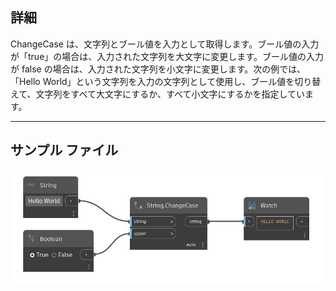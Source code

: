 ## 詳細
ChangeCase は、文字列とブール値を入力として取得します。ブール値の入力が「true」の場合は、入力された文字列を大文字に変更します。ブール値の入力が false の場合は、入力された文字列を小文字に変更します。次の例では、「Hello World」という文字列を入力の文字列として使用し、ブール値を切り替えて、文字列をすべて大文字にするか、すべて小文字にするかを指定しています。
___
## サンプル ファイル

![ChangeCase](./DSCore.String.ChangeCase_img.jpg)

